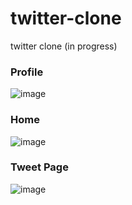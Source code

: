 # twitter-clone
twitter clone (in progress)

### Profile
![image](https://user-images.githubusercontent.com/53923000/222127747-a03694cf-4443-4eab-ac9a-b588b2cc5cff.png)

### Home
![image](https://user-images.githubusercontent.com/53923000/222127782-1f2881ee-d493-40b8-b915-a5ee9aa149f0.png)

### Tweet Page
![image](https://user-images.githubusercontent.com/53923000/222127841-e5199537-6fd9-465b-a3a6-46b283f9b174.png)
